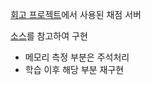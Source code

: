 [회고 프로젝트](https://github.com/Soundbar91/retrospect-project)에서 사용된 채점 서버

[소스](https://github.com/boostcampwm-2022/web12-MOJ/blob/main/scoring-server/python/run.py)를 참고하여 구현
- 메모리 측정 부분은 주석처리
- 학습 이후 해당 부분 재구현
